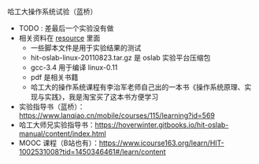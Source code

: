 哈工大操作系统试验（蓝桥）
- TODO : 差最后一个实验没有做
- 相关资料在 [resource](https://github.com/Kevin-Kevin/hit-operatingSystem/tree/master/resource) 里面
    - 一些脚本文件是用于实验结果的测试
    - hit-oslab-linux-20110823.tar.gz 是 oslab 实验平台压缩包
    - gcc-3.4 用于编译 linux-0.11
    - pdf 是相关书籍
    - 哈工大的操作系统课程有李治军老师自己出的一本书《操作系统原理、实现与实践》，我是淘宝买了这本书方便学习
- 实验指导书（蓝桥）：https://www.lanqiao.cn/mobile/courses/115/learning?id=569
- 哈工大师兄实验指导书：https://hoverwinter.gitbooks.io/hit-oslab-manual/content/index.html
- MOOC 课程（B站也有）：https://www.icourse163.org/learn/HIT-1002531008?tid=1450346461#/learn/content

